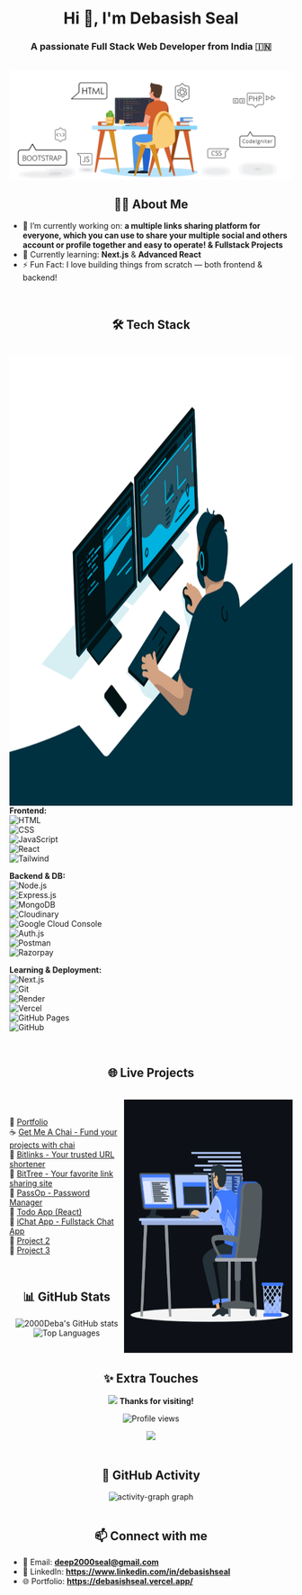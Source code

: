 <h1 align="center">Hi 👋, I'm Debasish Seal</h1>
<h3 align="center">A passionate Full Stack Web Developer from India 🇮🇳</h3>

<br>

<img align="center" src="./readme-image-1.gif">

<br>

<h2 align="center"><b>👨‍💻 About Me</b></h2>

- 🔭 I’m currently working on: **a multiple links sharing platform for everyone, which you can use to share your multiple social and others account or profile together and easy to operate! & Fullstack Projects**
- 🌱 Currently learning: **Next.js** & **Advanced React**
- ⚡ Fun Fact: I love building things from scratch — both frontend & backend!

<br>

<h2 align="center"><b>🛠️ Tech Stack</b></h2>

<br>

<img align="right" alt="Coding" height="800" width="600" src="./readme-image-2.gif">

<br>

**Frontend:**  
![HTML](https://img.shields.io/badge/-HTML5-E34F26?style=flat&logo=html5&logoColor=white)  
![CSS](https://img.shields.io/badge/-CSS3-1572B6?style=flat&logo=css3)  
![JavaScript](https://img.shields.io/badge/-JavaScript-F7DF1E?style=flat&logo=javascript&logoColor=black)  
![React](https://img.shields.io/badge/-React-61DAFB?style=flat&logo=react&logoColor=black)  
![Tailwind](https://img.shields.io/badge/-Tailwind_CSS-000000?style=flat&logo=tailwind-css)

**Backend & DB:**  
![Node.js](https://img.shields.io/badge/-Node.js-339933?style=flat&logo=nodedotjs&logoColor=white)  
![Express.js](https://img.shields.io/badge/-Express.js-47A248?style=flat&logo=express&logoColor=white)  
![MongoDB](https://img.shields.io/badge/-MongoDB-000000?style=flat&logo=mongodb)  
![Cloudinary](https://img.shields.io/badge/-Cloudinary-1572B6?style=flat&logo=cloudinary)  
![Google Cloud Console](https://img.shields.io/badge/-Google_cloud_console-black?style=flat&logo=google-cloud)  
![Auth.js](https://img.shields.io/badge/-Auth.js-61DAFB?style=flat&logo=authdotjs)  
![Postman](https://img.shields.io/badge/Postman-FF6C37?style=flat&logo=postman&logoColor=white)  
![Razorpay](https://img.shields.io/badge/-Razorpay-38B2AC?style=flat&logo=razorpay)

**Learning & Deployment:**  
![Next.js](https://img.shields.io/badge/-Next.js-000000?style=flat&logo=nextdotjs)  
![Git](https://img.shields.io/badge/-Git-F05032?style=flat&logo=git&logoColor=white)  
![Render](https://img.shields.io/badge/-Render-46E3B7?style=flat&logo=render&logoColor=black)  
![Vercel](https://img.shields.io/badge/Vercel-%23000000.svg?logo=vercel&logoColor=white)  
![GitHub Pages](https://img.shields.io/badge/-GitHub_Pages-121013?style=flat&logo=github&logoColor=white)  
![GitHub](https://img.shields.io/badge/GitHub-%23121011.svg?logo=github&logoColor=white)

<br>

<h2 align="center"><b>🌐 Live Projects</b></h2>

<br>

<img align="right" alt="Coding" height="450" width="300" src="./readme-image-3.gif">

<br>

🌟 [Portfolio](https://portfolio-mqbv.vercel.app)  
☕ [Get Me A Chai - Fund your projects with chai](https://getmychai.vercel.app/)  
🔗 [Bitlinks - Your trusted URL shortener](https://bitlinks-jet.vercel.app/)  
🌿 [BitTree - Your favorite link sharing site](https://bittree-deba.vercel.app/)  
🔐 [PassOp - Password Manager](https://2000deba.github.io/PassOp/)  
📝 [Todo App (React)](https://2000deba.github.io/todo-app-react/)  
💬 [iChat App - Fullstack Chat App](https://ichat-vtpa.onrender.com)  
🎨 [Project 2](https://2000deba.github.io/Project-2/)  
📘 [Project 3](https://2000deba.github.io/Project-3/)

<br>

<h2 align="center"><b>📊 GitHub Stats</b></h2>

<p align="center">
  <img src="https://github-readme-stats.vercel.app/api?username=2000Deba&show_icons=true&theme=radical" alt="2000Deba's GitHub stats" />
  <br/>
  <img src="https://github-readme-stats.vercel.app/api/top-langs/?username=2000Deba&layout=compact&theme=radical" alt="Top Languages" />
</p>

<br>

<h2 align="center"><b>✨ Extra Touches</b></h2>

<div align="center">

<img src="https://media.giphy.com/media/hvRJCLFzcasrR4ia7z/giphy.gif" width="35px"> <b>Thanks for visiting!</b>  
  
![Profile views](https://komarev.com/ghpvc/?username=2000Deba&label=Profile%20Views&color=0e75b6&style=flat)

<img src="https://github-readme-streak-stats.herokuapp.com?user=2000Deba&theme=radical&date_format=M%20j%5B%2C%20Y%5D">

</div>

<br>

<h2 align="center"><b>🌄 GitHub Activity</b></h2>

<div align="center">
   <img src="https://github-readme-activity-graph.vercel.app/graph?username=2000Deba&radius=16&theme=tokyo-night&area=true&order=5" height="300" alt="activity-graph graph"  />   
</div>

<br>

<h2 align="center"><b>📫 Connect with me</b></h2>

- 📧 Email: **deep2000seal@gmail.com**
- 💼 LinkedIn:   **https://www.linkedin.com/in/debasishseal**
- 🌐 Portfolio: **https://debasishseal.vercel.app/**